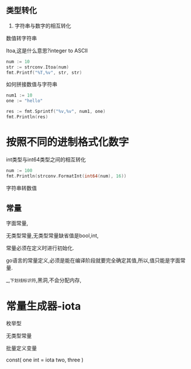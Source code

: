 
## 类型转化


1. 字符串与数字的相互转化



数值转字符串


Itoa,这是什么意思?integer to ASCII



```go
num := 10
str := strconv.Itoa(num)
fmt.Printf("%T,%v", str, str)
```

如何拼接数值与字符串

```go
num1 := 10
one := "hello"

res := fmt.Sprintf("%v,%v", num1, one)
fmt.Println(res)
```


# 按照不同的进制格式化数字

int类型与int64类型之间的相互转化
```go
num := 100
fmt.Println(strconv.FormatInt(int64(num), 16))	
```


字符串转数值












## 常量


字面常量,

无类型常量,无类型常量缺省值是bool,int,



常量必须在定义时进行初始化.

go语言的常量定义,必须是能在编译阶段就要完全确定其值,所以,值只能是字面常量.



_,`下划线标识符`,黑洞,不会分配内存,











# 常量生成器-iota


枚举型





无类型常量




批量定义变量

const(
	one int = iota
	two,
	three
)



